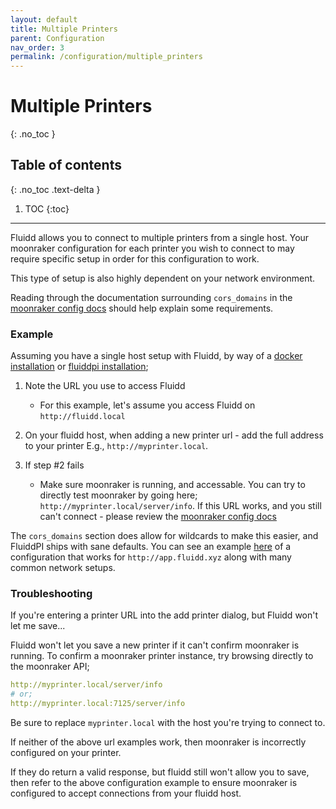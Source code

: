 ```yaml
---
layout: default
title: Multiple Printers
parent: Configuration
nav_order: 3
permalink: /configuration/multiple_printers
---
```


# Multiple Printers
{: .no_toc }

## Table of contents
{: .no_toc .text-delta }

1. TOC
{:toc}

---

Fluidd allows you to connect to multiple printers from a single host.
Your moonraker configuration for each printer you wish to connect to
may require specific setup in order for this configuration to work.

This type of setup is also highly dependent on your network environment.

Reading through the documentation surrounding `cors_domains` in the
[moonraker config docs](/configuration/moonraker#cors-domains) should
help explain some requirements.

### Example

Assuming you have a single host setup with Fluidd, by way of a
[docker installation](/installation/docker) or
[fluiddpi installation](/installation/fluiddpi);

1. Note the URL you use to access Fluidd
   - For this example, let's assume you access Fluidd on `http://fluidd.local`

2. On your fluidd host, when adding a new printer url - add the full address
   to your printer E.g., `http://myprinter.local`.

3. If step #2 fails
   - Make sure moonraker is running, and accessable. You can try to directly test
     moonraker by going here; `http://myprinter.local/server/info`. If this URL
     works, and you still can't connect - please review the
     [moonraker config docs](/configuration/moonraker#cors-domains)

The `cors_domains` section does allow for wildcards to make this easier, and
FluiddPI ships with sane defaults. You can see an example
[here](/configuration/moonraker_conf) of a configuration that works for
`http://app.fluidd.xyz` along with many common network setups.

### Troubleshooting

If you're entering a printer URL into the add printer dialog, but Fluidd won't let me save...

Fluidd won't let you save a new printer if it can't confirm moonraker is running. To
confirm a moonraker printer instance, try browsing directly to the moonraker API;

```yaml
http://myprinter.local/server/info
# or;
http://myprinter.local:7125/server/info
```

Be sure to replace `myprinter.local` with the host you're trying to connect to.

If neither of the above url examples work, then moonraker is incorrectly configured
on your printer.

If they do return a valid response, but fluidd still won't allow you to save,
then refer to the above configuration example to ensure moonraker is configured
to accept connections from your fluidd host.
